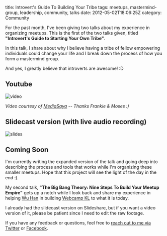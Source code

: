 title: Introvert's Guide To Building Your Tribe
tags: meetups, mastermind-group, leadership, community, talks
date: 2012-05-02T18:06:25Z
category: Community

For the past month, I've been giving two talks about my experience in organizing meetups. This is the first of the two talks given, titled **"Introvert's Guide to Starting Your Own Tribe"**.

In this talk, I share about why I believe having a tribe of fellow empowering individuals could change your life and I break down the process of how you form a mastermind group.

And yes, I greatly believe that introverts are awesome! :D

## Youtube

![video](http://www.youtube.com/watch?v=q4Nfxub-tB8)

*Video courtesy of [MediaSaya](http://mediasaya.com/) -- Thanks Frankie & Moses :)*

## Slidecast version (with live audio recording)

![slides](http://www.slideshare.net/felixleong/introverts-guide-to-building-your-tribe)

## Coming Soon

I'm currently writing the expanded version of the talk and going deep into describing the process and tools that works while I'm organizing these smaller meetups. Hope that this project will see the light of the day in the end :).

My second talk, **"The Big Bang Theory: Nine Steps To Build Your Meetup Empire"** gets up a notch while I look back and share my experience in helping [Wu Han](http://twitter.com/ngeow) in building [Webcamp KL](http://webcamp.my/) to what it is today.

I already had the slidecast version on Slideshare, but if you want a video version of it, please be patient since I need to edit the raw footage.

If you have any feedback or questions, feel free to [reach out to me via Twitter](http://twitter.com/felixleong) or [Facebook](http://facebook.com/leongsh).

